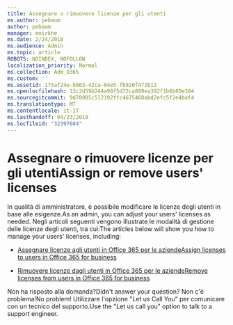 ```yaml
---
title: Assegnare o rimuovere licenze per gli utenti
ms.author: pebaum
author: pebaum
manager: mnirkhe
ms.date: 2/24/2018
ms.audience: Admin
ms.topic: article
ROBOTS: NOINDEX, NOFOLLOW
localization_priority: Normal
ms.collection: Adm_O365
ms.custom: ''
ms.assetid: 175af24e-b863-42ca-84e5-fb920f472b12
ms.openlocfilehash: 13c2d59b244a98f5d72ca889ea392f1b6b80e384
ms.sourcegitcommit: 9d78905c512192ffc4675468abd2efc5f2e4baf4
ms.translationtype: MT
ms.contentlocale: it-IT
ms.lasthandoff: 04/23/2019
ms.locfileid: "32397084"
---
```

# <a name="assign-or-remove-users-licenses"></a><span data-ttu-id="f70ce-102">Assegnare o rimuovere licenze per gli utenti</span><span class="sxs-lookup"><span data-stu-id="f70ce-102">Assign or remove users' licenses</span></span>

<span data-ttu-id="f70ce-103">In qualità di amministratore, è possibile modificare le licenze degli utenti in base alle esigenze.</span><span class="sxs-lookup"><span data-stu-id="f70ce-103">As an admin, you can adjust your users' licenses as needed.</span></span> <span data-ttu-id="f70ce-104">Negli articoli seguenti vengono illustrate le modalità di gestione delle licenze degli utenti, tra cui:</span><span class="sxs-lookup"><span data-stu-id="f70ce-104">The articles below will show you how to manage your users' licenses, including:</span></span>
  
- [<span data-ttu-id="f70ce-105">Assegnare licenze agli utenti in Office 365 per le aziende</span><span class="sxs-lookup"><span data-stu-id="f70ce-105">Assign licenses to users in Office 365 for business</span></span>](https://support.office.com/article/997596b5-4173-4627-b915-36abac6786dc)
    
- [<span data-ttu-id="f70ce-106">Rimuovere licenze dagli utenti in Office 365 per le aziende</span><span class="sxs-lookup"><span data-stu-id="f70ce-106">Remove licenses from users in Office 365 for business</span></span>](https://support.office.com/article/9b497c85-d0a4-4735-80fa-d3565bc05bd1)
    
<span data-ttu-id="f70ce-107">Non ha risposto alla domanda?</span><span class="sxs-lookup"><span data-stu-id="f70ce-107">Didn't answer your question?</span></span> <span data-ttu-id="f70ce-108">Non c'è problema!</span><span class="sxs-lookup"><span data-stu-id="f70ce-108">No problem!</span></span> <span data-ttu-id="f70ce-109">Utilizzare l'opzione "Let us Call You" per comunicare con un tecnico del supporto.</span><span class="sxs-lookup"><span data-stu-id="f70ce-109">Use the "Let us call you" option to talk to a support engineer.</span></span>
  

